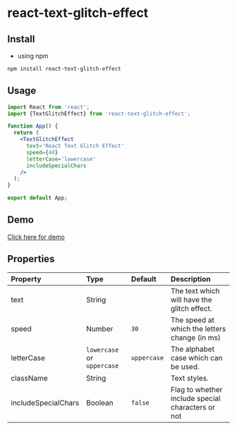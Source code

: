 # react-text-glitch-effect

>

## Install

- using npm

```bash
npm install react-text-glitch-effect
```

## Usage

```jsx
import React from 'react';
import {TextGlitchEffect} from 'react-text-glitch-effect';

function App() {
  return (
    <TextGlitchEffect
      text='React Text Glitch Effect'
      speed={40}
      letterCase='lowercase'
      includeSpecialChars
    />
  );
}

export default App;
```

## Demo

[Click here for demo](https://codesandbox.io/s/react-text-glitch-effect-z64rlc?file=/src/styles.css)

## Properties

| Property            | Type                       | Default     | Description                                       |
| :------------------ | :------------------------- | :---------- | :------------------------------------------------ |
| text                | String                     |             | The text which will have the glitch effect.       |
| speed               | Number                     | `30`        | The speed at which the letters change (in ms)     |
| letterCase          | `lowercase` or `uppercase` | `uppercase` | The alphabet case which can be used.              |
| className           | String                     |             | Text styles.                                      |
| includeSpecialChars | Boolean                    | `false`     | Flag to whether include special characters or not |
